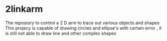 # 2linkarm
The reposiory to control a 2 D arm to trace out various objects and shapes
This projecy is capable of drawing circles and ellipse's with certain error ,
it is still not able to draw line and other complex shapes
